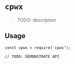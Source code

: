 # `cpwx`

> TODO: description

## Usage

```
const cpwx = require('cpwx');

// TODO: DEMONSTRATE API
```
